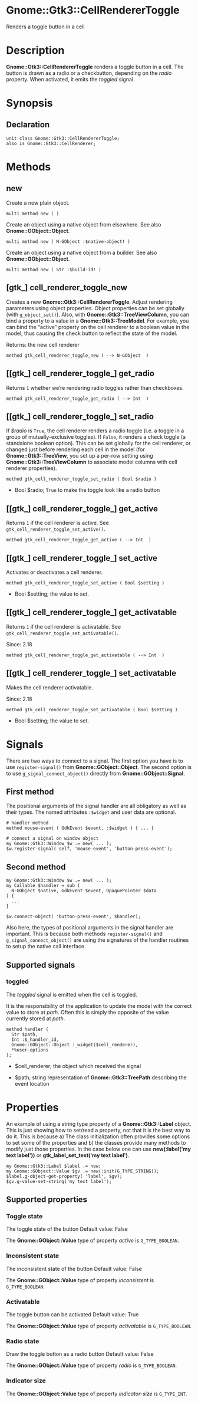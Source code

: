 Gnome::Gtk3::CellRendererToggle
===============================

Renders a toggle button in a cell

Description
===========

**Gnome::Gtk3::CellRendererToggle** renders a toggle button in a cell. The button is drawn as a radio or a checkbutton, depending on the *radio* property. When activated, it emits the *toggled* signal.

Synopsis
========

Declaration
-----------

    unit class Gnome::Gtk3::CellRendererToggle;
    also is Gnome::Gtk3::CellRenderer;

Methods
=======

new
---

Create a new plain object.

    multi method new ( )

Create an object using a native object from elsewhere. See also **Gnome::GObject::Object**.

    multi method new ( N-GObject :$native-object! )

Create an object using a native object from a builder. See also **Gnome::GObject::Object**.

    multi method new ( Str :$build-id! )

[gtk_] cell_renderer_toggle_new
-------------------------------

Creates a new **Gnome::Gtk3::CellRendererToggle**. Adjust rendering parameters using object properties. Object properties can be set globally (with `g_object_set()`). Also, with **Gnome::Gtk3::TreeViewColumn**, you can bind a property to a value in a **Gnome::Gtk3::TreeModel**. For example, you can bind the “active” property on the cell renderer to a boolean value in the model, thus causing the check button to reflect the state of the model.

Returns: the new cell renderer

    method gtk_cell_renderer_toggle_new ( --> N-GObject  )

[[gtk_] cell_renderer_toggle_] get_radio
----------------------------------------

Returns `1` whether we’re rendering radio toggles rather than checkboxes.

    method gtk_cell_renderer_toggle_get_radio ( --> Int  )

[[gtk_] cell_renderer_toggle_] set_radio
----------------------------------------

If *$radio* is `True`, the cell renderer renders a radio toggle (i.e. a toggle in a group of mutually-exclusive toggles). If `False`, it renders a check toggle (a standalone boolean option). This can be set globally for the cell renderer, or changed just before rendering each cell in the model (for **Gnome::Gtk3::TreeView**, you set up a per-row setting using **Gnome::Gtk3::TreeViewColumn** to associate model columns with cell renderer properties).

    method gtk_cell_renderer_toggle_set_radio ( Bool $radio )

  * Bool $radio; `True` to make the toggle look like a radio button

[[gtk_] cell_renderer_toggle_] get_active
-----------------------------------------

Returns `1` if the cell renderer is active. See `gtk_cell_renderer_toggle_set_active()`.

    method gtk_cell_renderer_toggle_get_active ( --> Int  )

[[gtk_] cell_renderer_toggle_] set_active
-----------------------------------------

Activates or deactivates a cell renderer.

    method gtk_cell_renderer_toggle_set_active ( Bool $setting )

  * Bool $setting; the value to set.

[[gtk_] cell_renderer_toggle_] get_activatable
----------------------------------------------

Returns `1` if the cell renderer is activatable. See `gtk_cell_renderer_toggle_set_activatable()`.

Since: 2.18

    method gtk_cell_renderer_toggle_get_activatable ( --> Int  )

[[gtk_] cell_renderer_toggle_] set_activatable
----------------------------------------------

Makes the cell renderer activatable.

Since: 2.18

    method gtk_cell_renderer_toggle_set_activatable ( Bool $setting )

  * Bool $setting; the value to set.

Signals
=======

There are two ways to connect to a signal. The first option you have is to use `register-signal()` from **Gnome::GObject::Object**. The second option is to use `g_signal_connect_object()` directly from **Gnome::GObject::Signal**.

First method
------------

The positional arguments of the signal handler are all obligatory as well as their types. The named attributes `:$widget` and user data are optional.

    # handler method
    method mouse-event ( GdkEvent $event, :$widget ) { ... }

    # connect a signal on window object
    my Gnome::Gtk3::Window $w .= new( ... );
    $w.register-signal( self, 'mouse-event', 'button-press-event');

Second method
-------------

    my Gnome::Gtk3::Window $w .= new( ... );
    my Callable $handler = sub (
      N-GObject $native, GdkEvent $event, OpaquePointer $data
    ) {
      ...
    }

    $w.connect-object( 'button-press-event', $handler);

Also here, the types of positional arguments in the signal handler are important. This is because both methods `register-signal()` and `g_signal_connect_object()` are using the signatures of the handler routines to setup the native call interface.

Supported signals
-----------------

### toggled

The *toggled* signal is emitted when the cell is toggled.

It is the responsibility of the application to update the model with the correct value to store at *path*. Often this is simply the opposite of the value currently stored at *path*.

    method handler (
      Str $path,
      Int :$_handler_id,
      Gnome::GObject::Object :_widget($cell_renderer),
      *%user-options
    );

  * $cell_renderer; the object which received the signal

  * $path; string representation of **Gnome::Gtk3::TreePath** describing the event location

Properties
==========

An example of using a string type property of a **Gnome::Gtk3::Label** object. This is just showing how to set/read a property, not that it is the best way to do it. This is because a) The class initialization often provides some options to set some of the properties and b) the classes provide many methods to modify just those properties. In the case below one can use **new(:label('my text label'))** or **gtk_label_set_text('my text label')**.

    my Gnome::Gtk3::Label $label .= new;
    my Gnome::GObject::Value $gv .= new(:init(G_TYPE_STRING));
    $label.g-object-get-property( 'label', $gv);
    $gv.g-value-set-string('my text label');

Supported properties
--------------------

### Toggle state

The toggle state of the button Default value: False

The **Gnome::GObject::Value** type of property *active* is `G_TYPE_BOOLEAN`.

### Inconsistent state

The inconsistent state of the button Default value: False

The **Gnome::GObject::Value** type of property *inconsistent* is `G_TYPE_BOOLEAN`.

### Activatable

The toggle button can be activated Default value: True

The **Gnome::GObject::Value** type of property *activatable* is `G_TYPE_BOOLEAN`.

### Radio state

Draw the toggle button as a radio button Default value: False

The **Gnome::GObject::Value** type of property *radio* is `G_TYPE_BOOLEAN`.

### Indicator size

The **Gnome::GObject::Value** type of property *indicator-size* is `G_TYPE_INT`.

